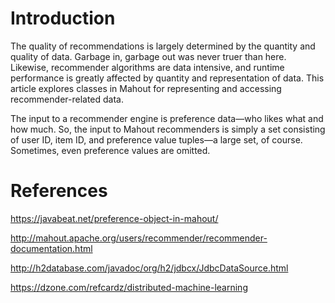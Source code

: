 # Introduction

The quality of recommendations is largely determined by the quantity and quality of data. Garbage in, garbage out was never truer than here. Likewise, recommender algorithms are data intensive, and runtime performance is greatly affected by quantity and representation of data. This article explores classes in Mahout for representing and accessing recommender-related data.

The input to a recommender engine is preference data—who likes what and how much. So, the input to Mahout recommenders is simply a set consisting of user ID, item ID, and preference value tuples—a large set, of course. Sometimes, even preference values are omitted.

# References

https://javabeat.net/preference-object-in-mahout/

http://mahout.apache.org/users/recommender/recommender-documentation.html

http://h2database.com/javadoc/org/h2/jdbcx/JdbcDataSource.html

https://dzone.com/refcardz/distributed-machine-learning
